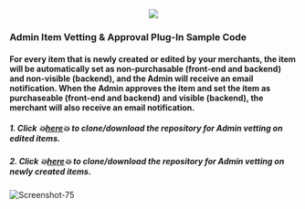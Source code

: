 <p align="center"><img src="https://bootstrap.arcadier.com/github/plug-in-icons/Discount.png"></p>

### Admin Item Vetting & Approval Plug-In Sample Code

#### For every item that is newly created or edited by your merchants, the item will be automatically set as non-purchasable (front-end and backend) and non-visible (backend), and the Admin will receive an email notification. When the Admin approves the item and set the item as purchaseable (front-end and backend) and visible (backend), the merchant will also receive an email notification. 

##### 1. Click :boom:[here](https://github.com/Arcadier/Webhooks-Event-Triggers-and-Vetting/tree/master/(JS%20Custom%20Trigger)%20Triggers%20Vetting%20on%20Item%20Edit):boom: to clone/download the repository for Admin vetting on edited items.
##### 2. Click :boom:[here](https://github.com/Arcadier/Webhooks-Event-Triggers-and-Vetting/tree/master/(JS%20Custom%20Trigger)%20Triggers%20vetting%20on%20Item%20Creation):boom: to clone/download the repository for Admin vetting on newly created items.

<img src="" alt="Screenshot-75" border="0">

